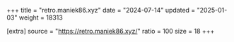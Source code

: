 +++
title = "retro.maniek86.xyz"
date = "2024-07-14"
updated = "2025-01-03"
weight = 18313

[extra]
source = "https://retro.maniek86.xyz/"
ratio = 100
size = 18
+++
